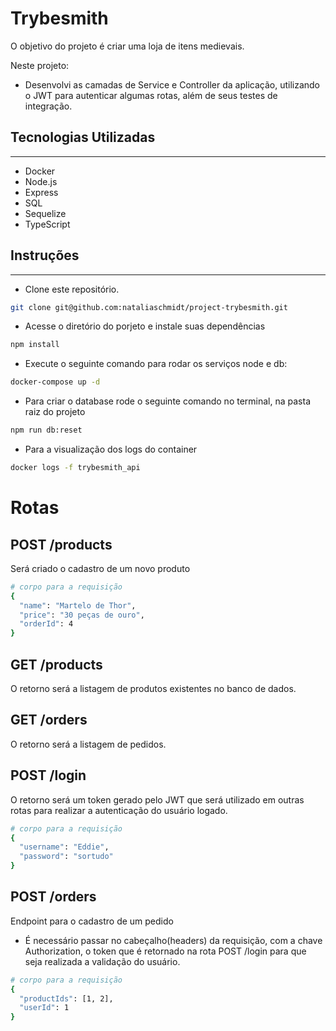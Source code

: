 # Trybesmith

O objetivo do projeto é criar uma loja de itens medievais.

Neste projeto:

- Desenvolvi as camadas de Service e Controller da aplicação, utilizando o JWT para autenticar algumas rotas, além de seus testes de integração.

## Tecnologias Utilizadas
<hr>

- Docker
- Node.js
- Express
- SQL
- Sequelize
- TypeScript

## Instruções
<hr>

- Clone este repositório.

```bash
git clone git@github.com:nataliaschmidt/project-trybesmith.git
```
- Acesse o diretório do porjeto e instale suas dependências
```bash
npm install
```

- Execute o seguinte comando para rodar os serviços node e db:
```bash
docker-compose up -d
```
- Para criar o database rode o seguinte comando no terminal, na pasta raiz do projeto
```bash
npm run db:reset 

```

- Para a visualização dos logs do container
```bash
docker logs -f trybesmith_api 
```
# Rotas
## POST /products
Será criado o cadastro de um novo produto
```bash
# corpo para a requisição
{
  "name": "Martelo de Thor",
  "price": "30 peças de ouro",
  "orderId": 4
}
```

## GET /products
O retorno será a listagem de produtos existentes no banco de dados.

## GET /orders
O retorno será a listagem de pedidos.

## POST /login
O retorno será um token gerado pelo JWT que será utilizado em outras rotas para realizar a autenticação do usuário logado.
```bash
# corpo para a requisição
{
  "username": "Eddie",
  "password": "sortudo"
}
```
## POST /orders
Endpoint para o cadastro de um pedido
- É necessário passar no cabeçalho(headers) da requisição, com a chave Authorization, o token que é retornado na rota POST /login para que seja realizada a validação do usuário.
```bash
# corpo para a requisição
{
  "productIds": [1, 2],
  "userId": 1
}
```